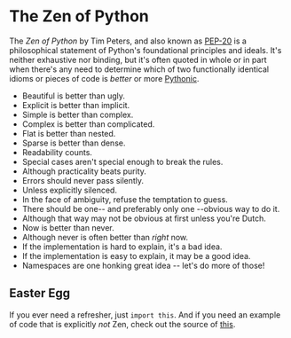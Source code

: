 # The Zen of Python

The _Zen of Python_ by Tim Peters, and also known as [PEP-20](https://www.python.org/dev/peps/pep-0020/) is a philosophical statement of Python's foundational principles and ideals. It's neither exhaustive nor binding, but it's often quoted in whole or in part when there's any need to determine which of two functionally identical idioms or pieces of code is _better_ or more [Pythonic](pythonic.md).

- Beautiful is better than ugly.
- Explicit is better than implicit.
- Simple is better than complex.
- Complex is better than complicated.
- Flat is better than nested.
- Sparse is better than dense.
- Readability counts.
- Special cases aren't special enough to break the rules.
- Although practicality beats purity.
- Errors should never pass silently.
- Unless explicitly silenced.
- In the face of ambiguity, refuse the temptation to guess.
- There should be one-- and preferably only one --obvious way to do it.
- Although that way may not be obvious at first unless you're Dutch.
- Now is better than never.
- Although never is often better than *right* now.
- If the implementation is hard to explain, it's a bad idea.
- If the implementation is easy to explain, it may be a good idea.
- Namespaces are one honking great idea -- let's do more of those!

## Easter Egg

If you ever need a refresher, just `import this`. And if you need an example of code that is explicitly _not_ Zen, check out the source of [this](https://github.com/python/cpython/blob/master/Lib/this.py).
